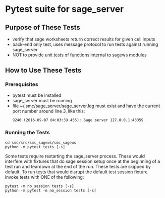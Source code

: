 # Pytest suite for sage_server

## Purpose of These Tests

- verify that sage worksheets return correct results for given cell inputs
- back-end only test, uses message protocol to run tests against running sage_server
- NOT to provide unit tests of functions internal to sagews modules

## How to Use These Tests

### Prerequisites

- pytest must be installed
- sage_server must be running
- file ~/.smc/sage_server/sage_server.log must exist and have the
   current port number around line 3, like this:
   ```
   9240 (2016-09-07 04:03:39.455): Sage server 127.0.0.1:43359
   ```

### Running the Tests

```
cd smc/src/smc_sagews/smc_sagews
python -m pytest tests [-s]
```

Some tests require restarting the sage_server process. These would interfere with fixtures that do sage session setup once at the beginning of a test run and teardown at the end of the run. These tests are skipped by default. To run tests that would disrupt the default test session fixture, invoke tests with ONE of the following:
```
pytest -m no_session tests [-s]
python -m pytest -m no_session tests [-s]
```
